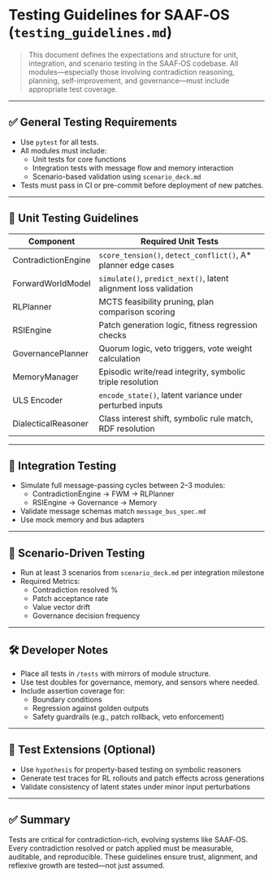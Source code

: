 
# Testing Guidelines for SAAF‑OS (`testing_guidelines.md`)

> This document defines the expectations and structure for unit, integration, and scenario testing in the SAAF‑OS codebase. All modules—especially those involving contradiction reasoning, planning, self-improvement, and governance—must include appropriate test coverage.

---

## ✅ General Testing Requirements

- Use `pytest` for all tests.
- All modules must include:
  - Unit tests for core functions
  - Integration tests with message flow and memory interaction
  - Scenario-based validation using `scenario_deck.md`
- Tests must pass in CI or pre-commit before deployment of new patches.

---

## 📌 Unit Testing Guidelines

| Component            | Required Unit Tests                                             |
|---------------------|------------------------------------------------------------------|
| ContradictionEngine | `score_tension()`, `detect_conflict()`, A* planner edge cases   |
| ForwardWorldModel   | `simulate()`, `predict_next()`, latent alignment loss validation|
| RLPlanner           | MCTS feasibility pruning, plan comparison scoring               |
| RSIEngine           | Patch generation logic, fitness regression checks               |
| GovernancePlanner   | Quorum logic, veto triggers, vote weight calculation            |
| MemoryManager       | Episodic write/read integrity, symbolic triple resolution       |
| ULS Encoder         | `encode_state()`, latent variance under perturbed inputs        |
| DialecticalReasoner | Class interest shift, symbolic rule match, RDF resolution       |

---

## 🔁 Integration Testing

- Simulate full message-passing cycles between 2–3 modules:
  - ContradictionEngine → FWM → RLPlanner
  - RSIEngine → Governance → Memory
- Validate message schemas match `message_bus_spec.md`
- Use mock memory and bus adapters

---

## 🧪 Scenario-Driven Testing

- Run at least 3 scenarios from `scenario_deck.md` per integration milestone
- Required Metrics:
  - Contradiction resolved %
  - Patch acceptance rate
  - Value vector drift
  - Governance decision frequency

---

## 🛠 Developer Notes

- Place all tests in `/tests` with mirrors of module structure.
- Use test doubles for governance, memory, and sensors where needed.
- Include assertion coverage for:
  - Boundary conditions
  - Regression against golden outputs
  - Safety guardrails (e.g., patch rollback, veto enforcement)

---

## 🧬 Test Extensions (Optional)

- Use `hypothesis` for property-based testing on symbolic reasoners
- Generate test traces for RL rollouts and patch effects across generations
- Validate consistency of latent states under minor input perturbations

---

## ✅ Summary

Tests are critical for contradiction-rich, evolving systems like SAAF‑OS. Every contradiction resolved or patch applied must be measurable, auditable, and reproducible. These guidelines ensure trust, alignment, and reflexive growth are tested—not just assumed.

